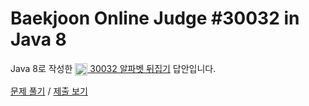 # Baekjoon Online Judge #30032 in Java 8
Java 8로 작성한 [<img src="https://static.solved.ac/tier_small/3.svg" height="20" align="center">
30032 알파벳 뒤집기](https://www.acmicpc.net/problem/30032) 답안입니다.

[문제 풀기](https://www.acmicpc.net/problem/30032) /
[제출 보기](https://www.acmicpc.net/source/87529620)

